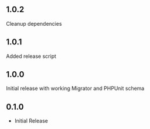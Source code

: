 ## 1.0.2

Cleanup dependencies

## 1.0.1

Added release script

## 1.0.0

Initial release with working Migrator and PHPUnit schema


## 0.1.0

* Initial Release
